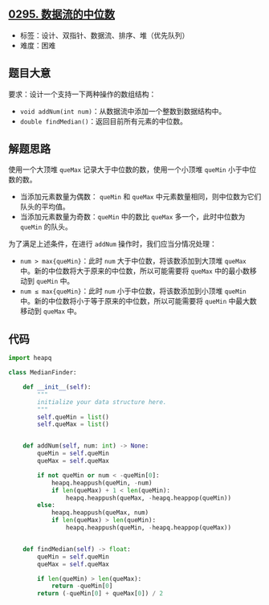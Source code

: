 ## [0295. 数据流的中位数](https://leetcode-cn.com/problems/find-median-from-data-stream/)

- 标签：设计、双指针、数据流、排序、堆（优先队列）
- 难度：困难

## 题目大意

要求：设计一个支持一下两种操作的数组结构：

- `void addNum(int num)`：从数据流中添加一个整数到数据结构中。
- `double findMedian()`：返回目前所有元素的中位数。

## 解题思路

使用一个大顶堆 `queMax` 记录大于中位数的数，使用一个小顶堆 `queMin` 小于中位数的数。

- 当添加元素数量为偶数： `queMin` 和 `queMax` 中元素数量相同，则中位数为它们队头的平均值。
- 当添加元素数量为奇数：`queMin` 中的数比 `queMax` 多一个，此时中位数为 `queMin` 的队头。

为了满足上述条件，在进行 `addNum` 操作时，我们应当分情况处理：

- `num > max{queMin}`：此时 `num` 大于中位数，将该数添加到大顶堆 `queMax` 中。新的中位数将大于原来的中位数，所以可能需要将 `queMax` 中的最小数移动到 `queMin` 中。
- `num ≤ max{queMin}`：此时 `num` 小于中位数，将该数添加到小顶堆 `queMin` 中。新的中位数将小于等于原来的中位数，所以可能需要将 `queMin` 中最大数移动到 `queMax` 中。

## 代码

```Python
import heapq

class MedianFinder:

    def __init__(self):
        """
        initialize your data structure here.
        """
        self.queMin = list()
        self.queMax = list()


    def addNum(self, num: int) -> None:
        queMin = self.queMin
        queMax = self.queMax

        if not queMin or num < -queMin[0]:
            heapq.heappush(queMin, -num)
            if len(queMax) + 1 < len(queMin):
                heapq.heappush(queMax, -heapq.heappop(queMin))
        else:
            heapq.heappush(queMax, num)
            if len(queMax) > len(queMin):
                heapq.heappush(queMin, -heapq.heappop(queMax))


    def findMedian(self) -> float:
        queMin = self.queMin
        queMax = self.queMax

        if len(queMin) > len(queMax):
            return -queMin[0]
        return (-queMin[0] + queMax[0]) / 2
```

